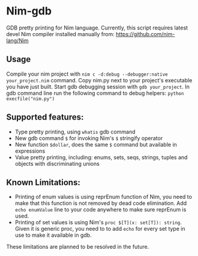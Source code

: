 # Nim-gdb
GDB pretty printing for Nim language.
Currently, this script requires latest devel Nim compiler installed manually from:
https://github.com/nim-lang/Nim

## Usage 
Compile your nim project with `nim c -d:debug --debugger:native your_project.nim` command. Copy nim.py next to your project's executable you have just built. Start gdb debugging session with `gdb your_project`. In gdb command line run the following command to debug helpers: `python execfile("nim.py")`

## Supported features:
* Type pretty printing, using ``whatis`` gdb command 
* New gdb command `$` for invoking Nim's `$` stringify operator
* New function `$dollar`, does the same `$` command but available in expressions
* Value pretty printing, including: enums, sets, seqs, strings, tuples and objects with discriminating unions

## Known Limitations:
* Printing of enum values is using reprEnum function of Nim, you need to make that this function is not removed by dead code elimination. Add `echo enumValue` line to your code anywhere to make sure reprEnum is used.
* Printing of set values is using Nim's `proc $[T](x: set[T]): string`. Given it is generic proc, you need to 
to add `echo` for every set type in use to make it available in gdb.

These limitations are planned to be resolved in the future.
